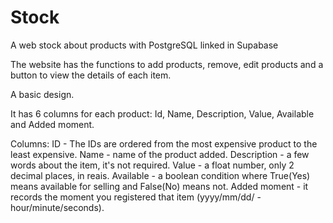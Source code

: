 # Stock
A web stock about products with PostgreSQL linked in Supabase

The website has the functions to add products, remove, edit products and a button to view the details of each item.

A basic design.

It has 6 columns for each product: Id, Name, Description, Value, Available and Added moment.

Columns:
ID - The IDs are ordered from the most expensive product to the least expensive.
Name - name of the product added.
Description - a few words about the item, it's not required.
Value - a float number, only 2 decimal places, in reais.
Available - a boolean condition where True(Yes) means available for selling and False(No) means not.
Added moment - it records the moment you registered that item (yyyy/mm/dd/ - hour/minute/seconds).
